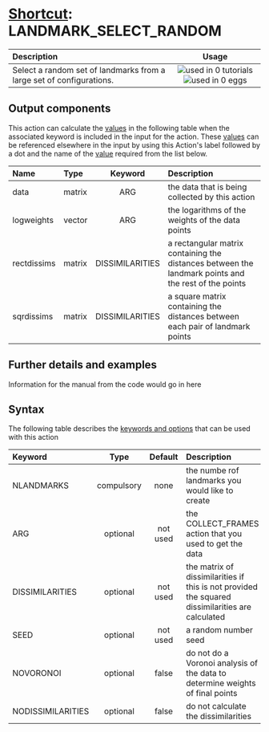 # [Shortcut](shortcuts.md): LANDMARK_SELECT_RANDOM

| Description    | Usage |
|:--------|:--------:|
| Select a random set of landmarks from a large set of configurations. | ![used in 0 tutorials](https://img.shields.io/badge/tutorials-0-red.svg)![used in 0 eggs](https://img.shields.io/badge/nest-0-red.svg) | 

## Output components

This action can calculate the [values](pecifying_arguments.html) in the following table when the associated keyword is included in the input for the action. These [values](pecifying_arguments.html) can be referenced elsewhere in the input by using this Action's label followed by a dot and the name of the [value](pecifying_arguments.html) required from the list below.

| Name | Type | Keyword | Description |
|:-------|:-----|:----:|:-------|
| data | matrix | ARG | the data that is being collected by this action | 
| logweights | vector | ARG | the logarithms of the weights of the data points | 
| rectdissims | matrix | DISSIMILARITIES | a rectangular matrix containing the distances between the landmark points and the rest of the points | 
| sqrdissims | matrix | DISSIMILARITIES | a square matrix containing the distances between each pair of landmark points | 


## Further details and examples 
Information for the manual from the code would go in here 
## Syntax 
The following table describes the [keywords and options](parsing.md) that can be used with this action 

| Keyword | Type | Default | Description |
|:-------|:----:|:-------:|:-----------|
| NLANDMARKS | compulsory | none | the numbe rof landmarks you would like to create |
| ARG | optional | not used | the COLLECT_FRAMES action that you used to get the data |
| DISSIMILARITIES | optional | not used | the matrix of dissimilarities if this is not provided the squared dissimilarities are calculated |
| SEED | optional | not used | a random number seed |
| NOVORONOI | optional | false |  do not do a Voronoi analysis of the data to determine weights of final points |
| NODISSIMILARITIES | optional | false |  do not calculate the dissimilarities |
